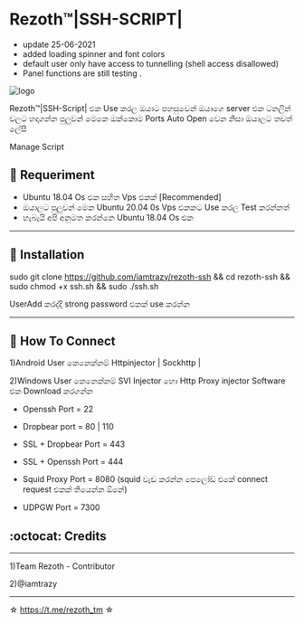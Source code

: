 # Rezoth™|SSH-SCRIPT|

* update 25-06-2021
* added loading spinner and font colors
* default user only have access to tunnelling (shell access disallowed)
* Panel functions are still testing .


![logo](https://telegra.ph/file/4e19dd26926234ca32b68.jpg)



Rezoth™|SSH-Script| එක Use කරල ඔයාට
පහසුවෙන් ඔයාගෙ server එක ටනලින් වලට
හදාගන්න පුලුවන් මෙකෙ ඔක්කොම Ports 
Auto Open වෙන නිසා ඔයාලට තවත් ලේසී


Manage Script

## :book: Requeriment

* Ubuntu 18.04  Os එක සහිත Vps එකක් [Recommended]
* ඔයාලට පුලුවන් මෙක Ubuntu 20.04 0s Vps එකකට Use කරල Test කරන්නත් 
* හැබැයි අපි අනුමත කරන්නෙ Ubuntu 18.04 Os එක

------------------------------------------
## :book: Installation

sudo git clone https://github.com/iamtrazy/rezoth-ssh && cd rezoth-ssh && sudo chmod +x ssh.sh  && sudo ./ssh.sh

UserAdd කරද්දි strong password එකක් use කරන්න

------------------------------------------

## :book: How To Connect

1)Android User කෙනෙක්නම් Httpinjector | Sockhttp | 

2)Windows User කෙනෙක්නම් SVI Injector හො Http Proxy injector Software එක Download කරගන්න


* Openssh Port = 22

* Dropbear port   =  80 | 110

* SSL + Dropbear Port  =  443

* SSL + Openssh Port  =  444

* Squid Proxy Port  =  8080 (squid වැඩ කරන්න පෙලෝඩ් එකේ connect request එකක් තියෙන්න ඕනේ) 

* UDPGW Port  =  7300


## :octocat: Credits
----------------------------------------------------
  1)Team Rezoth - Contributor

  2)@iamtrazy

----------------------------------------------------

☆ https://t.me/rezoth_tm ☆

